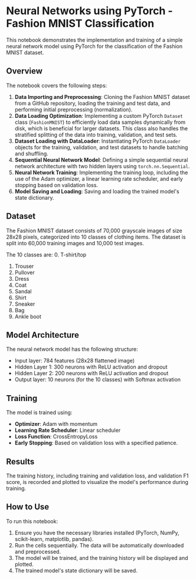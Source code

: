 # Neural Networks using PyTorch - Fashion MNIST Classification

This notebook demonstrates the implementation and training of a simple neural network model using PyTorch for the classification of the Fashion MNIST dataset.

## Overview

The notebook covers the following steps:

1.  **Data Importing and Preprocessing**: Cloning the Fashion MNIST dataset from a GitHub repository, loading the training and test data, and performing initial preprocessing (normalization).
2.  **Data Loading Optimization**: Implementing a custom PyTorch `Dataset` class (`FashionMNIST`) to efficiently load data samples dynamically from disk, which is beneficial for larger datasets. This class also handles the stratified splitting of the data into training, validation, and test sets.
3.  **Dataset Loading with DataLoader**: Instantiating PyTorch `DataLoader` objects for the training, validation, and test datasets to handle batching and shuffling.
4.  **Sequential Neural Network Model**: Defining a simple sequential neural network architecture with two hidden layers using `torch.nn.Sequential`.
5.  **Neural Network Training**: Implementing the training loop, including the use of the Adam optimizer, a linear learning rate scheduler, and early stopping based on validation loss.
6.  **Model Saving and Loading**: Saving and loading the trained model's state dictionary.

## Dataset

The Fashion MNIST dataset consists of 70,000 grayscale images of size 28x28 pixels, categorized into 10 classes of clothing items. The dataset is split into 60,000 training images and 10,000 test images.

The 10 classes are:
0. T-shirt/top
1. Trouser
2. Pullover
3. Dress
4. Coat
5. Sandal
6. Shirt
7. Sneaker
8. Bag
9. Ankle boot

## Model Architecture

The neural network model has the following structure:

-   Input layer: 784 features (28x28 flattened image)
-   Hidden Layer 1: 300 neurons with ReLU activation and dropout
-   Hidden Layer 2: 200 neurons with ReLU activation and dropout
-   Output layer: 10 neurons (for the 10 classes) with Softmax activation

## Training

The model is trained using:

-   **Optimizer**: Adam with momentum
-   **Learning Rate Scheduler**: Linear scheduler
-   **Loss Function**: CrossEntropyLoss
-   **Early Stopping**: Based on validation loss with a specified patience.

## Results

The training history, including training and validation loss, and validation F1 score, is recorded and plotted to visualize the model's performance during training.

## How to Use

To run this notebook:

1.  Ensure you have the necessary libraries installed (PyTorch, NumPy, scikit-learn, matplotlib, pandas).
2.  Run the cells sequentially. The data will be automatically downloaded and preprocessed.
3.  The model will be trained, and the training history will be displayed and plotted.
4.  The trained model's state dictionary will be saved.
